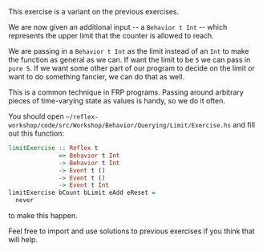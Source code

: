 This exercise is a variant on the previous exercises.

We are now given an additional input -- a `Behavior t Int` -- which represents the upper limit that the counter is allowed to reach.

We are passing in a `Behavior t Int` as the limit instead of an `Int` to make the function as general as we can.
If want the limit to be `5` we can pass in `pure 5`.
If we want some other part of our program to decide on the limit or want to do something fancier, we can do that as well.

This is a common technique in FRP programs.
Passing around arbitrary pieces of time-varying state as values is handy, so we do it often.

You should open `~/reflex-workshop/code/src/Workshop/Behavior/Querying/Limit/Exercise.hs` and fill out this function:

```haskell
limitExercise :: Reflex t
              => Behavior t Int
              -> Behavior t Int
              -> Event t ()
              -> Event t ()
              -> Event t Int
limitExercise bCount bLimit eAdd eReset =
  never
```

to make this happen.

Feel free to import and use solutions to previous exercises if you think that will help.
